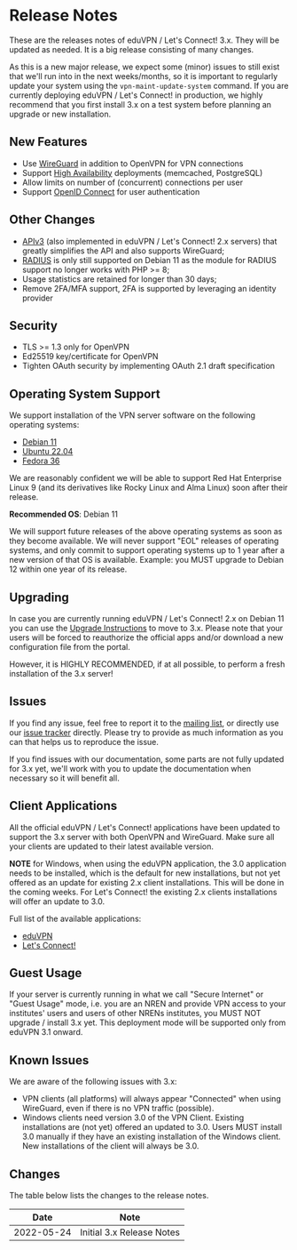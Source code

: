# Release Notes

These are the releases notes of eduVPN / Let's Connect! 3.x. They will be 
updated as needed. It is a big release consisting of many changes.

As this is a new major release, we expect some (minor) issues to still exist 
that we'll run into in the next weeks/months, so it is important to regularly 
update your system using the `vpn-maint-update-system` command. If you are 
currently deploying eduVPN / Let's Connect! in production, we highly recommend 
that you first install 3.x on a test system before planning an upgrade or new 
installation.

## New Features

- Use [WireGuard](https://www.wireguard.com/) in addition to OpenVPN for VPN 
  connections
- Support [High Availability](HA.md) deployments (memcached, PostgreSQL)
- Allow limits on number of (concurrent) connections per user
- Support [OpenID Connect](MOD_AUTH_OPENIDC.md) for user authentication

## Other Changes

- [APIv3](API.md) (also implemented in eduVPN / Let's Connect! 2.x servers) 
  that greatly simplifies the API and also supports WireGuard;
- [RADIUS](RADIUS.md) is only still supported on Debian 11 as the module for 
  RADIUS support no longer works with PHP >= 8;
- Usage statistics are retained for longer than 30 days;
- Remove 2FA/MFA support, 2FA is supported by leveraging an identity provider

## Security

- TLS >= 1.3 only for OpenVPN
- Ed25519 key/certificate for OpenVPN
- Tighten OAuth security by implementing OAuth 2.1 draft specification

## Operating System Support

We support installation of the VPN server software on the following operating 
systems:

- [Debian 11](DEPLOY_DEBIAN.md)
- [Ubuntu 22.04](DEPLOY_DEBIAN.md)
- [Fedora 36](DEPLOY_FEDORA.md)

We are reasonably confident we will be able to support Red Hat Enterprise Linux 
9 (and its derivatives like Rocky Linux and Alma Linux) soon after their 
release.

**Recommended OS**: Debian 11

We will support future releases of the above operating systems as soon as they 
become available. We will never support "EOL" releases of operating systems, 
and only commit to support operating systems up to 1 year after a new version 
of that OS is available. Example: you MUST upgrade to Debian 12 within one year 
of its release.

## Upgrading

In case you are currently running eduVPN / Let's Connect! 2.x on Debian 11 you 
can use the [Upgrade Instructions](FROM_2_TO_3.md) to move to 3.x. Please note 
that your users will be forced to reauthorize the official apps and/or download 
a new configuration file from the portal.

However, it is HIGHLY RECOMMENDED, if at all possible, to perform a fresh 
installation of the 3.x server!

## Issues

If you find any issue, feel free to report it to the 
[mailing list](https://list.surfnet.nl/mailman/listinfo/eduvpn-deploy), or 
directly use our [issue tracker](https://todo.sr.ht/~eduvpn/server) directly. 
Please try to provide as much information as you can that helps us to reproduce 
the issue.

If you find issues with our documentation, some parts are not fully updated for
3.x yet, we'll work with you to update the documentation when necessary so it 
will benefit all.

## Client Applications

All the official eduVPN / Let's Connect! applications have been updated to 
support the 3.x server with both OpenVPN and WireGuard. Make sure all your 
clients are updated to their latest available version. 

**NOTE** for Windows, when using the eduVPN application, the 3.0 application 
needs to be installed, which is the default for new installations, but not yet 
offered as an  update for existing 2.x client installations. This will be done 
in the coming weeks. For Let's Connect! the existing 2.x clients installations 
will offer an update to 3.0.

Full list of the available applications:

* [eduVPN](https://app.eduvpn.org/)
* [Let's Connect!](https://app.letsconnect-vpn.org/)

## Guest Usage 

If your server is currently running in what we call "Secure Internet" or 
"Guest Usage" mode, i.e. you are an NREN and provide VPN access to your 
institutes' users and users of other NRENs institutes, you MUST NOT upgrade / 
install 3.x yet. This deployment mode will be supported only from eduVPN 3.1 
onward.

## Known Issues

We are aware of the following issues with 3.x:

* VPN clients (all platforms) will always appear "Connected" when using 
  WireGuard, even if there is no VPN traffic (possible).
* Windows clients need version 3.0 of the VPN Client. Existing installations
  are (not yet) offered an updated to 3.0. Users MUST install 3.0 manually if 
  they have an existing installation of the Windows client. New installations 
  of the client will always be 3.0.
  
## Changes

The table below lists the changes to the release notes.

| Date       | Note                      |
| ---------- | ------------------------- |
| 2022-05-24 | Initial 3.x Release Notes | 
